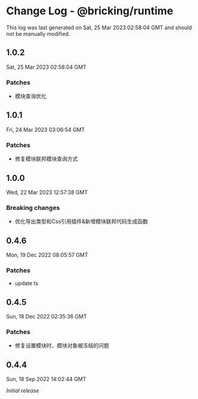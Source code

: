 # Change Log - @bricking/runtime

This log was last generated on Sat, 25 Mar 2023 02:58:04 GMT and should not be manually modified.

## 1.0.2
Sat, 25 Mar 2023 02:58:04 GMT

### Patches

- 模块查询优化

## 1.0.1
Fri, 24 Mar 2023 03:06:54 GMT

### Patches

- 修复模块联邦模块查询方式

## 1.0.0
Wed, 22 Mar 2023 12:57:38 GMT

### Breaking changes

- 优化导出类型和Css引用插件&新增模块联邦代码生成函数

## 0.4.6
Mon, 19 Dec 2022 08:05:57 GMT

### Patches

- update ts

## 0.4.5
Sun, 18 Dec 2022 02:35:36 GMT

### Patches

- 修复设置模块时，模块对象被冻结的问题

## 0.4.4
Sun, 18 Sep 2022 14:02:44 GMT

_Initial release_

